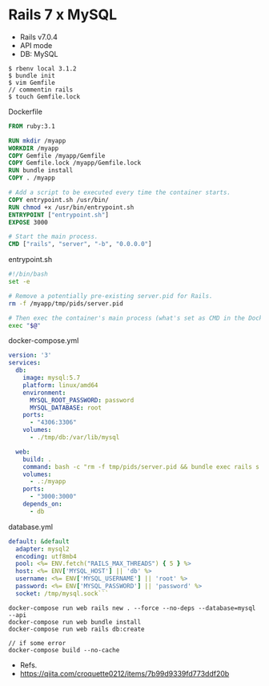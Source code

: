 # Rails 7 x MySQL

- Rails v7.0.4
- API mode
- DB: MySQL



```
$ rbenv local 3.1.2
$ bundle init
$ vim Gemfile
// commentin rails
$ touch Gemfile.lock
```

Dockerfile
```Dockerfile
FROM ruby:3.1

RUN mkdir /myapp
WORKDIR /myapp
COPY Gemfile /myapp/Gemfile
COPY Gemfile.lock /myapp/Gemfile.lock
RUN bundle install
COPY . /myapp

# Add a script to be executed every time the container starts.
COPY entrypoint.sh /usr/bin/
RUN chmod +x /usr/bin/entrypoint.sh
ENTRYPOINT ["entrypoint.sh"]
EXPOSE 3000

# Start the main process.
CMD ["rails", "server", "-b", "0.0.0.0"]
```

entrypoint.sh
```entrypoint.sh
#!/bin/bash
set -e

# Remove a potentially pre-existing server.pid for Rails.
rm -f /myapp/tmp/pids/server.pid

# Then exec the container's main process (what's set as CMD in the Dockerfile).
exec "$@"
```

docker-compose.yml
```docker-compose.yml
version: '3'
services:
  db:
    image: mysql:5.7
    platform: linux/amd64
    environment:
      MYSQL_ROOT_PASSWORD: password
      MYSQL_DATABASE: root
    ports:
      - "4306:3306"
    volumes:
      - ./tmp/db:/var/lib/mysql

  web:
    build: .
    command: bash -c "rm -f tmp/pids/server.pid && bundle exec rails s -p 3000 -b '0.0.0.0'"
    volumes:
      - .:/myapp
    ports:
      - "3000:3000"
    depends_on:
      - db
```

database.yml
```config/database.yml
default: &default
  adapter: mysql2
  encoding: utf8mb4
  pool: <%= ENV.fetch("RAILS_MAX_THREADS") { 5 } %>
  host: <%= ENV['MYSQL_HOST'] || 'db' %>
  username: <%= ENV['MYSQL_USERNAME'] || 'root' %>
  password: <%= ENV['MYSQL_PASSWORD'] || 'password' %>
  socket: /tmp/mysql.sock```
```

```
docker-compose run web rails new . --force --no-deps --database=mysql --api
docker-compose run web bundle install
docker-compose run web rails db:create

// if some error
docker-compose build --no-cache

```

- Refs.
- https://qiita.com/croquette0212/items/7b99d9339fd773ddf20b
